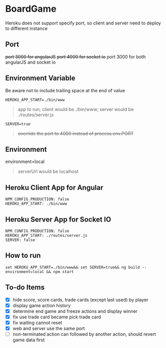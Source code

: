 # BoardGame

Heroku does not support specify port, so client and server need to deploy to different instance

## Port

~~port 3000 for angularJS~~
~~port 4000 for socket io~~
port 3000 for both angularJS and socket io

## Environment Variable

Be aware not to include trailing space at the end of value

`HEROKU_APP_START=./bin/www`
> app to run; client would be ./bin/www; server would be ./routes/server.js

`SERVER=true`
> ~~override the port to 4000 instead of process.env.PORT~~

 
## Environment

environment=local
> serverUrl would be localhost

## Heroku Client App for Angular

```NPM_CONFIG_LOGLEVEL: verbose
NPM_CONFIG_PRODUCTION: false
HEROKU_APP_START: ./bin/www
```

## Heroku Server App for Socket IO

```NPM_CONFIG_LOGLEVEL: verbose
NPM_CONFIG_PRODUCTION: false
HEROKU_APP_START: ./routes/server.js
SERVER: false
```

## How to run

`set HEROKU_APP_START=./bin/www&& set SERVER=true&& ng build --environment=local && npm start`

## To-do Items

- [x] hide score, score cards, trade cards (except last used) by player
- [x] display game action history
- [x] determine end game and freeze actions and display winner
- [x] fix use trade card became pick trade card
- [x] fix waiting cannot reset
- [x] web and server use the same port
- [ ] non-terminated action can followed by another action, should revert game data first
